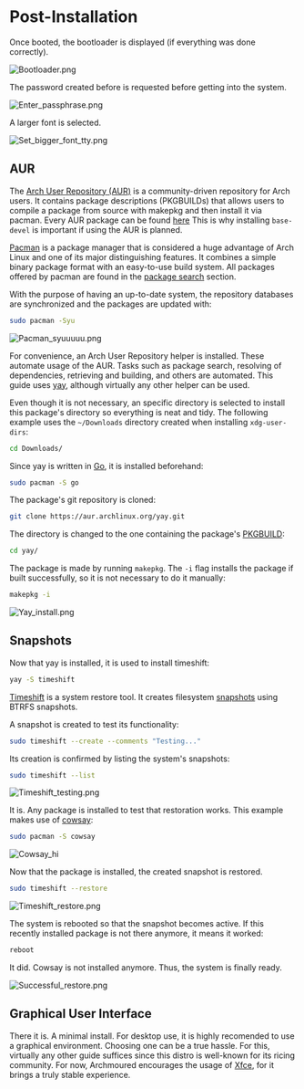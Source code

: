 # Post-Installation

Once booted, the bootloader is displayed (if everything was done correctly).

![Bootloader.png](img/Bootloader.png)

The password created before is requested before getting into the system.

![Enter_passphrase.png](img/Enter_passphrase.png)

A larger font is selected.

![Set_bigger_font_tty.png](img/Set_bigger_font_tty.png)

## AUR

The [Arch User Repository (AUR)](https://wiki.archlinux.org/title/Arch_User_Repository) is a community-driven 
repository for Arch users. It contains package descriptions (PKGBUILDs) that allows users to compile a package 
from source with makepkg and then install it via pacman. Every AUR package can be found [here](https://aur.archlinux.org/)
This is why installing ```base-devel``` is important if using the AUR is planned.

[Pacman](https://wiki.archlinux.org/title/Pacman) is a package manager that is considered a huge advantage
of Arch Linux and one of its major distinguishing features. It combines a simple binary package format with 
an easy-to-use build system. All packages offered by pacman are found in the [package search](https://archlinux.org/packages/)
section.

With the purpose of having an up-to-date system, the repository databases are synchronized and the packages are updated with:

```sh
sudo pacman -Syu
```

![Pacman_syuuuuu.png](img/Pacman_syuuuuu.png)

For convenience, an Arch User Repository helper is installed. These automate usage of the AUR. Tasks such as package search, 
resolving of dependencies, retrieving and building, and others are automated. This guide uses [yay](https://aur.archlinux.org/packages/yay), although virtually any other helper can be used. 

Even though it is not necessary, an specific directory is selected to install this package's directory so everything 
is neat and tidy. The following example uses the ```~/Downloads``` directory created when installing ```xdg-user-dirs```:

```sh
cd Downloads/
```

Since yay is written in [Go](https://go.dev/learn/), it is installed beforehand:

```sh
sudo pacman -S go
```

The package's git repository is cloned:

```sh
git clone https://aur.archlinux.org/yay.git
```

The directory is changed to the one containing the package's [PKGBUILD](https://wiki.archlinux.org/title/PKGBUILD):

```sh
cd yay/
```

The package is made by running ```makepkg```. The ```-i``` flag installs the package if built successfully, so it is not
necessary to do it manually:

```sh
makepkg -i
```

![Yay_install.png](img/Yay_install.png)

## Snapshots

Now that yay is installed, it is used to install timeshift:

```sh
yay -S timeshift
```

[Timeshift](https://github.com/linuxmint/timeshift) is a system restore tool. It creates filesystem 
[snapshots](https://en.wikipedia.org/wiki/Snapshot_%28computer_storage%29) using BTRFS snapshots. 

A snapshot is created to test its functionality:

```sh
sudo timeshift --create --comments "Testing..."
```

Its creation is confirmed by listing the system's snapshots:

```sh
sudo timeshift --list
```

![Timeshift_testing.png](img/Timeshift_testing.png)

It is. Any package is installed to test that restoration works. This example makes use of 
[cowsay](https://archlinux.org/packages/?name=cowsay):

```sh
sudo pacman -S cowsay
```

![Cowsay_hi](img/Cowsay_hi.png)

Now that the package is installed, the created snapshot is restored.

```sh
sudo timeshift --restore
```

![Timeshift_restore.png](img/Timeshift_restore.png)

The system is rebooted so that the snapshot becomes active.
If this recently installed package is not there anymore, it means it worked:

```sh
reboot
```

It did. Cowsay is not installed anymore. Thus, the system is finally ready.

![Successful_restore.png](img/Successful_restore.png)

## Graphical User Interface

There it is. A minimal install. For desktop use, it is highly recomended to use a graphical
environment. Choosing one can be a true hassle. For this, virtually any other guide suffices 
since this distro is well-known for its ricing community. For now, Archmoured encourages the 
usage of [Xfce](https://wiki.archlinux.org/title/Xfce), for it brings a truly stable 
experience.